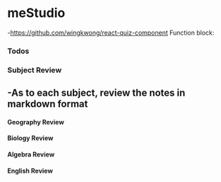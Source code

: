 # meStudio

-https://github.com/wingkwong/react-quiz-component
Function block:
### Todos


### Subject Review
  -As to each subject, review the notes in markdown format
  -
  
#### Geography Review
#### Biology Review
#### Algebra Review
#### English Review
